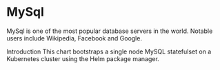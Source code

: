 # MySql

MySql is one of the most popular database servers in the world. Notable users include Wikipedia, Facebook and Google.

Introduction
This chart bootstraps a single node MySQL statefulset on a Kubernetes cluster using the Helm package manager.
